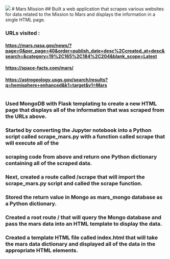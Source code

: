 #                                                                    
<img src= "https://github.com/BanuNathan/web-scraping-challenge/blob/master/website.png">
# Mars Mission 
## Built a web application that scrapes various websites for data related to the Mission to Mars and displays the information in a single HTML page.

### URLs visited :
#### https://mars.nasa.gov/news/?page=0&per_page=40&order=publish_date+desc%2Ccreated_at+desc&search=&category=19%2C165%2C184%2C204&blank_scope=Latest
####               https://space-facts.com/mars/
####               https://astrogeology.usgs.gov/search/results?q=hemisphere+enhanced&k1=target&v1=Mars
#
### Used MongoDB with Flask templating to create a new HTML page that displays all of the information that was scraped from the URLs above.

### Started by converting the Jupyter notebook into a Python script called scrape_mars.py with a function called scrape that will execute all of the  
### scraping code from above and return one Python dictionary containing all of the scraped data.

### Next, created a route called /scrape that will import the scrape_mars.py script and called the scrape function.

### Stored the return value in Mongo as mars_mongo database as a Python dictionary.
### Created a root route / that will query the Mongo database and pass the mars data into an HTML template to display the data.

### Created a template HTML file called index.html that will take the mars data dictionary and displayed all of the data in the appropriate HTML elements. 

